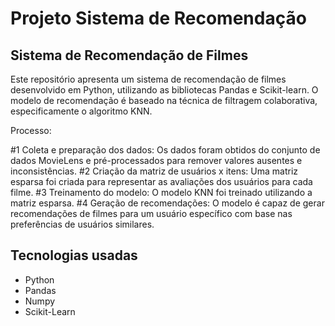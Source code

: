 # Projeto Sistema de Recomendação 

## Sistema de Recomendação de Filmes

Este repositório apresenta um sistema de recomendação de filmes desenvolvido em Python, utilizando as bibliotecas Pandas e Scikit-learn. O modelo de recomendação é baseado na técnica de filtragem colaborativa, especificamente o algoritmo KNN.

Processo:

#1 Coleta e preparação dos dados: Os dados foram obtidos do conjunto de dados MovieLens e pré-processados para remover valores ausentes e inconsistências.
#2 Criação da matriz de usuários x itens: Uma matriz esparsa foi criada para representar as avaliações dos usuários para cada filme.
#3 Treinamento do modelo: O modelo KNN foi treinado utilizando a matriz esparsa.
#4 Geração de recomendações: O modelo é capaz de gerar recomendações de filmes para um usuário específico com base nas preferências de usuários similares.

## Tecnologias usadas
- Python
- Pandas
- Numpy
- Scikit-Learn

